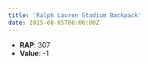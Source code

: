 ```yaml
---
title: 'Ralph Lauren Stadium Backpack'
date: 2025-08-05T00:00:00Z
---
```

- **RAP**: 307
- **Value**: -1
